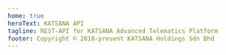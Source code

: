 ```yaml
---
home: true
heroText: KATSANA API
tagline: REST-API for KATSANA Advanced Telematics Platform
footer: Copyright © 2018-present KATSANA Holdings Sdn Bhd
---
```

